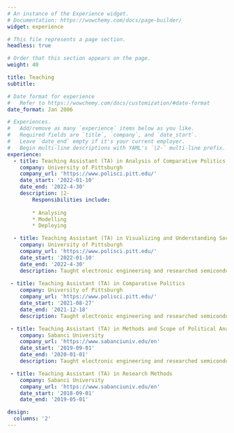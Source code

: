 ```yaml
---
# An instance of the Experience widget.
# Documentation: https://wowchemy.com/docs/page-builder/
widget: experience

# This file represents a page section.
headless: true

# Order that this section appears on the page.
weight: 40

title: Teaching
subtitle:

# Date format for experience
#   Refer to https://wowchemy.com/docs/customization/#date-format
date_format: Jan 2006

# Experiences.
#   Add/remove as many `experience` items below as you like.
#   Required fields are `title`, `company`, and `date_start`.
#   Leave `date_end` empty if it's your current employer.
#   Begin multi-line descriptions with YAML's `|2-` multi-line prefix.
experience:  
  - title: Teaching Assistant (TA) in Analysis of Comparative Politics
    company: University of Pittsburgh
    company_url: 'https://www.polisci.pitt.edu/'
    date_start: '2022-01-10'
    date_end: '2022-4-30'
    description: |2-
        Responsibilities include:
        
        * Analysing
        * Modelling
        * Deploying

  - title: Teaching Assistant (TA) in Visualizing and Understanding Social Data
    company: University of Pittsburgh
    company_url: 'https://www.polisci.pitt.edu/'
    date_start: '2022-01-10'
    date_end: '2022-4-30'
    description: Taught electronic engineering and researched semiconductor physics.
    
 - title: Teaching Assistant (TA) in Comparative Politics
    company: University of Pittsburgh
    company_url: 'https://www.polisci.pitt.edu/'
    date_start: '2021-08-27'
    date_end: '2021-12-18'
    description: Taught electronic engineering and researched semiconductor physics.

 - title: Teaching Assistant (TA) in Methods and Scope of Political Analysis
    company: Sabanci University
    company_url: 'https://www.sabanciuniv.edu/en'
    date_start: '2019-09-01'
    date_end: '2020-01-01'
    description: Taught electronic engineering and researched semiconductor physics.

 - title: Teaching Assistant (TA) in Research Methods
    company: Sabanci University
    company_url: 'https://www.sabanciuniv.edu/en'
    date_start: '2018-09-01'
    date_end: '2019-05-01'

design:
  columns: '2'
---
```

